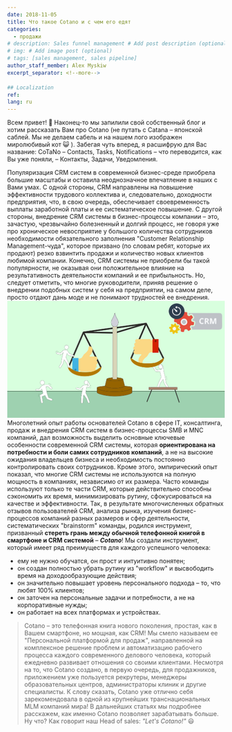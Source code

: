 ```yaml
---
date: 2018-11-05
title: Что такое Cotano и с чем его едят
categories:
  - продажи
# description: Sales funnel management # Add post description (optional)
# img: # Add image post (optional)
# tags: [sales management, sales pipeline]
author_staff_member: Alex Myskiw
excerpt_separator: <!--more-->

## Localization
ref: 
lang: ru
---
```

Всем привет! :wave:
Наконец-то мы запилили свой собственный блог и хотим рассказать Вам про Cotano (не путать с Catana – японской саблей. Мы не делаем сабель и на нашем лого изображен миролюбивый кот :smiley_cat: ). Забегая чуть вперед, я расшифрую для Вас название: CoTaNo – Contacts, Tasks, Notifications – что переводится, как Вы уже поняли, – Контакты, Задачи, Уведомления. 

<!--more-->

Популяризация CRM систем в современной бизнес-среде приобрела большие масштабы и оставила неоднозначное впечатление в наших с Вами умах. С одной стороны, CRM направлены на повышение эффективности трудового коллектива и, следовательно, доходности предприятия, что, в свою очередь, обеспечивает своевременность выплаты заработной платы и ее систематическое повышение. С другой стороны, внедрение CRM системы в бизнес-процессы компании – это, зачастую, чрезвычайно болезненный и долгий процесс, не говоря уже про хроническое невосприятие у большого количества сотрудников необходимости обязательного заполнения "Customer Relationship Management-чуда", которое призвано (по словам ребят, которые их продают) резко взвинтить продажи и количество новых клиентов любимой компании. Конечно, CRM системы не приобрели бы такой популярности, не оказывая они положительное влияние на результативность деятельности компаний и ее прибыльность. Но, следует отметить, что многие руководители, приняв решение о внедрении подобных систем у себя на предприятии, на самом деле, просто отдают дань моде и не понимают трудностей ее внедрения. 
![CRM implementation difficulties](/images/CRM-implementation-difficulties.jpg)
Многолетний опыт работы основателей Cotano в сфере IT, консалтинга, продаж и внедрения CRM систем в бизнес-процессы SMB и MNC компаний, дал возможность выделить основные ключевые особенности современной CRM системы, которая **ориентирована на потребности и боли самих сотрудников компаний**, а не на высокие ожидания владельцев бизнеса и необходимость постоянно контролировать своих сотрудников. 
Кроме этого, эмпирический опыт показал, что многие CRM системы не используются на полную мощность в компаниях, независимо от их размера. Часто команды используют только те части CRM, которые действительно способны сэкономить их время, минимизировать рутину, сфокусироваться на качестве и эффективности. 
Так, в результате многочисленных обратных отзывов пользователей CRM, анализа рынка, изучения бизнес-процессов компаний разных размеров и сфер деятельности, систематических "brainstorm" команды, родился инструмент, призванный **стереть грань между обычной телефонной книгой в смартфоне и CRM системой** – **_Cotano_**! 
Мы создали инструмент, который имеет ряд преимуществ для каждого успешного человека:
- ему не нужно обучатся, он прост и интуитивно понятен;
- он создан полностью убрать рутину из "workflow" и высвободить время на доходообразующие действия;
- он значительно повышает уровень персонального подхода – то, что любят 100% клиентов;
- он заточен на персональные задачи и потребности, а не на корпоративные нужды;
- он работает на всех платформах и устройствах.
> Cotano – это телефонная книга нового поколения, простая, как в Вашем смартфоне, но мощная, как CRM! Мы смело называем ее "Персональной платформой для продаж", направленной на комплексное решение проблем и автоматизацию рабочего процесса каждого современного делового человека, который ежедневно развивает отношения со своими клиентами. 
Несмотря на то, что Cotano создано, в первую очередь, для продажников, приложением уже пользуется рекрутеры, менеджеры образовательных центров, администраторы клиник и другие специалисты. К слову сказать, Cotano уже отлично себя зарекомендовала в одной из крупнейших транснациональных MLM компаний мира!
В дальнейших статьях мы подробнее расскажем, как именно Cotano позволяет зарабатывать больше. 
Ну что? Как говорит наш Head of sales: *"Let's Cotano!"* :smiley:
 
